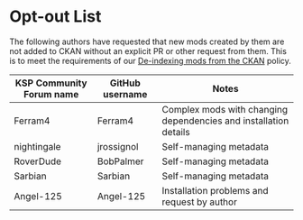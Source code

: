 # Opt-out List

The following authors have requested that new mods created by them are not added to CKAN without an explicit PR or other request from them. This is to meet the requirements of our [De-indexing mods from the CKAN](de-indexing.md) policy.

KSP Community Forum name | GitHub username | Notes
-----------|------------|--------------------------
Ferram4 | Ferram4 | Complex mods with changing dependencies and installation details
nightingale | jrossignol | Self-managing metadata
RoverDude | BobPalmer | Self-managing metadata
Sarbian | Sarbian | Self-managing metadata
Angel-125 | Angel-125 | Installation problems and request by author

